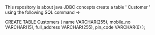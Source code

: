 This repository is about java JDBC concepts
create a table ' Customer ' using the following SQL command ->

CREATE TABLE Customers (
    name VARCHAR(255),
    mobile_no VARCHAR(15),
    full_address VARCHAR(255),
    pin_code VARCHAR(6)
);